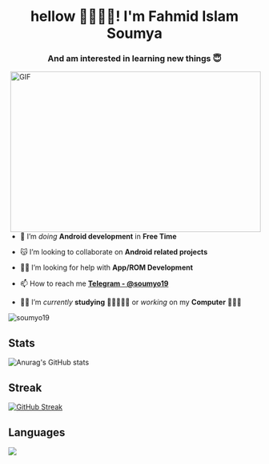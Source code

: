 <h1 align="center"> hellow 👋🏼👋🏼! I'm Fahmid Islam Soumya</h1>
<h3 align="center"> And am interested in learning new things 😇 </h3>

 <img align="right" alt="GIF" src="https://github.com/soumyo19/soumyo19/blob/main/code.gif?raw=true" width="500" height="320" />
 
- 🔭 I’m *doing* **Android development** in **Free Time**

- 😽 I’m looking to collaborate on **Android related projects**

- 🤝🏼 I’m looking for help with **App/ROM  Development**

- 📫 How to reach me **[Telegram - @soumyo19](https://t.me/soumyo19)**

- 👋🏼 I’m *currently* **studying** 🧑🏻‍🔬🙇🏻 or *working* on my **Computer** 🧑🏻‍💻


<p align="left"> <img src="https://komarev.com/ghpvc/?username=soumyo19&label=Profile%20views&color=0e75b6&style=flat" alt="soumyo19" /> </p>

## Stats
![Anurag's GitHub stats](https://github-readme-stats.vercel.app/api?username=soumyo19&show_icons=true&theme=dark)

## Streak
[![GitHub Streak](http://github-readme-streak-stats.herokuapp.com?user=soumyo19&theme=dark)](https://git.io/streak-stats)

## Languages
<a href="#" onclick="return false;">
  <img align="center" src="https://github-readme-stats.vercel.app/api/top-langs/?username=soumyo19&theme=dark&count_private=true&hide=jupyter%20notebook,asp,css&langs_count=5" />
</a>
<a href="#" onclick="return false;">
  <img align="center" src="https://github-readme-stats.vercel.app/api?
                           
                           
